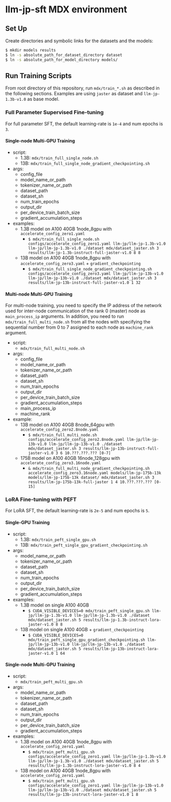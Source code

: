 # llm-jp-sft MDX environment

## Set Up

Create directories and symbolic links for the datasets and the models:

```bash
$ mkdir models results
$ ln -s absolute_path_for_dataset_directory dataset
$ ln -s absolute_path_for_model_directory models/
```

## Run Training Scripts

From root directory of this repository, run `mdx/train_*.sh` as described in the following sections.
Examples are using `jaster` as dataset and `llm-jp-1.3b-v1.0` as base model.

### Full Parameter Supervised Fine-tuning

For full parameter SFT, the default learning-rate is `1e-4` and num epochs is `3`.

#### Single-node Multi-GPU Training
- script:
  - 1.3B: `mdx/train_full_single_node.sh`
  - 13B: `mdx/train_full_single_node_gradient_checkpointing.sh`
- args:
  - config_file
  - model_name_or_path
  - tokenizer_name_or_path
  - dataset_path
  - dataset_sh
  - num_train_epochs
  - output_dir
  - per_device_train_batch_size
  - gradient_accumulation_steps
- examples:
  - 1.3B model on A100 40GB 1node_8gpu with `accelerate_config_zero1.yaml`
    - `$ mdx/train_full_single_node.sh configs/accelerate_config_zero1.yaml llm-jp/llm-jp-1.3b-v1.0 llm-jp/llm-jp-1.3b-v1.0 ./dataset mdx/dataset_jaster.sh 3 results/llm-jp-1.3b-instruct-full-jaster-v1.0 8 8`
  - 13B model on A100 40GB 1node_8gpu with `accelerate_config_zero3.yaml` + `gradient_checkpointing`
    - `$ mdx/train_full_single_node_gradient_checkpointing.sh configs/accelerate_config_zero3.yaml llm-jp/llm-jp-13b-v1.0 llm-jp/llm-jp-13b-v1.0 ./dataset mdx/dataset_jaster.sh 3 results/llm-jp-13b-instruct-full-jaster-v1.0 1 32`

#### Multi-node Multi-GPU Training
For multi-node training, you need to specify the IP address of the network used for inter-node communication of the rank 0 (master) node as `main_process_ip` arguments.
In addition, you need to run `mdx/train_full_multi_node.sh` from all the nodes with specifying the sequential number from 0 to 7 assigned to each node as `machine_rank` argument.
- script:
  - `mdx/train_full_multi_node.sh`
- args:
  - config_file
  - model_name_or_path
  - tokenizer_name_or_path
  - dataset_path
  - dataset_sh
  - num_train_epochs
  - output_dir
  - per_device_train_batch_size
  - gradient_accumulation_steps
  - main_process_ip
  - machine_rank
- example:
  - 13B model on A100 40GB 8node_64gpu with `accelerate_config_zero2.8node.yaml`
    - `$ mdx/train_full_multi_node.sh configs/accelerate_config_zero2.8node.yaml llm-jp/llm-jp-13b-v1.0 llm-jp/llm-jp-13b-v1.0 ./dataset mdx/dataset_jaster.sh 3 results/llm-jp-13b-instruct-full-jaster-v1.0 3 6 10.???.???.??? [0-7]`
  - 175B model on A100 40GB 16node_128gpu with `accelerate_config_zero3.16node.yaml`
    - `& mdx/train_full_multi_node_gradient_checkpointing.sh accelerate_config_zero3.16node.yaml models/llm-jp-175b-13k models/llm-jp-175b-13k dataset/ mdx/dataset_jaster.sh 3 results/llm-jp-175b-13k-full-jaster 1 4 10.???.???.??? [0-15]`

### LoRA Fine-tuning with PEFT

For LoRA SFT, the default learning-rate is `2e-5` and num epochs is `5`.

#### Single-GPU Training
- script:
  - 1.3B: `mdx/train_peft_single_gpu.sh`
  - 13B: `mdx/train_peft_single_gpu_gradient_checkpointing.sh`
- args:
  - model_name_or_path
  - tokenizer_name_or_path
  - dataset_path
  - dataset_sh
  - num_train_epochs
  - output_dir
  - per_device_train_batch_size
  - gradient_accumulation_steps
- examples:
  - 1.3B model on single A100 40GB
    - `$ CUDA_VISIBLE_DEVICES=0 mdx/train_peft_single_gpu.sh llm-jp/llm-jp-1.3b-v1.0 llm-jp/llm-jp-1.3b-v1.0 ./dataset mdx/dataset_jaster.sh 5 results/llm-jp-1.3b-instruct-lora-jaster-v1.0 8 8`
  - 13B model on single A100 40GB + `gradient_checkpointing`
    - `$ CUDA_VISIBLE_DEVICES=0 mdx/train_peft_single_gpu_gradient_checkpointing.sh llm-jp/llm-jp-13b-v1.0 llm-jp/llm-jp-13b-v1.0 ./dataset mdx/dataset_jaster.sh 5 results/llm-jp-13b-instruct-lora-jaster-v1.0 1 64`

#### Single-node Multi-GPU Training
- script:
  - `mdx/train_peft_multi_gpu.sh`
- args:
  - model_name_or_path
  - tokenizer_name_or_path
  - dataset_path
  - dataset_sh
  - num_train_epochs
  - output_dir
  - per_device_train_batch_size
  - gradient_accumulation_steps
- examples:
  - 1.3B model on A100 40GB 1node_8gpu with `accelerate_config_zero1.yaml`
    - `$ mdx/train_peft_multi_gpu.sh configs/accelerate_config_zero1.yaml llm-jp/llm-jp-1.3b-v1.0 llm-jp/llm-jp-1.3b-v1.0 ./dataset mdx/dataset_jaster.sh 5 results/llm-jp-1.3b-instruct-lora-jaster-v1.0 8 4`
  - 13B model on A100 40GB 1node_8gpu with `accelerate_config_zero1.yaml`
    - `$ mdx/train_peft_multi_gpu.sh configs/accelerate_config_zero1.yaml llm-jp/llm-jp-13b-v1.0 llm-jp/llm-jp-13b-v1.0 ./dataset mdx/dataset_jaster.sh 5 results/llm-jp-13b-instruct-lora-jaster-v1.0 1 8`
